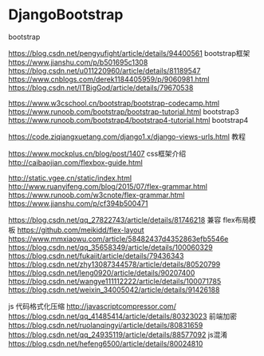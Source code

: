 ﻿# DjangoBootstrap

 bootstrap
 
 https://blog.csdn.net/pengyufight/article/details/94400561 bootstrap框架
 https://www.jianshu.com/p/b501695c1308
 https://blog.csdn.net/u011220960/article/details/81189547
 https://www.cnblogs.com/derek1184405959/p/9060981.html
 https://blog.csdn.net/ITBigGod/article/details/79670538
 
https://www.w3cschool.cn/bootstrap/bootstrap-codecamp.html
https://www.runoob.com/bootstrap/bootstrap-tutorial.html   bootstrap3
https://www.runoob.com/bootstrap4/bootstrap4-tutorial.html bootstrap4


https://code.ziqiangxuetang.com/django1.x/django-views-urls.html 教程

https://www.mockplus.cn/blog/post/1407 css框架介绍
http://caibaojian.com/flexbox-guide.html 

http://static.vgee.cn/static/index.html
http://www.ruanyifeng.com/blog/2015/07/flex-grammar.html
https://www.runoob.com/w3cnote/flex-grammar.html
https://www.jianshu.com/p/cf394b500471

https://blog.csdn.net/qq_27822743/article/details/81746218 兼容
flex布局模板
https://github.com/meikidd/flex-layout
https://www.mmxiaowu.com/article/58482437d4352863efb5546e
https://blog.csdn.net/qq_35658349/article/details/100060329
https://blog.csdn.net/fukaiit/article/details/79436343
https://blog.csdn.net/zhy13087344578/article/details/80520799
https://blog.csdn.net/leng0920/article/details/90207400
https://blog.csdn.net/wangye111112222/article/details/100071785
https://blog.csdn.net/weixin_34005042/article/details/91426188

js 代码格式化压缩 http://javascriptcompressor.com/
https://blog.csdn.net/qq_41485414/article/details/80323023  前端加密
https://blog.csdn.net/ruolanqingyi/article/details/80831659
https://blog.csdn.net/qq_24935119/article/details/88577092 js混淆
https://blog.csdn.net/hefeng6500/article/details/80024810